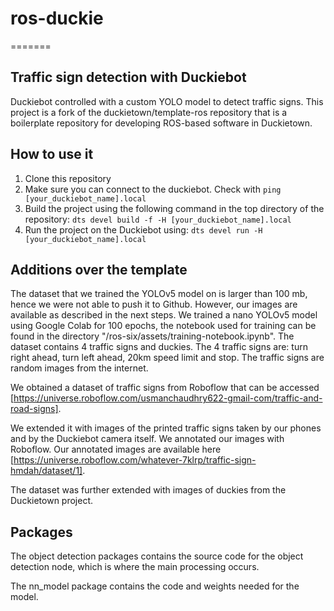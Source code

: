 # ros-duckie
=======
## Traffic sign detection with Duckiebot
Duckiebot controlled with a custom YOLO model to detect traffic signs.
This project is a fork of the duckietown/template-ros repository that is a boilerplate repository for developing ROS-based software in Duckietown.

## How to use it
1. Clone this repository
2. Make sure you can connect to the duckiebot. Check with
   `ping [your_duckiebot_name].local`
3. Build the project using the following command in the top directory of the repository:
   `dts devel build -f -H [your_duckiebot_name].local`
4. Run the project on the Duckiebot using:
   `dts devel run -H [your_duckiebot_name].local`
## Additions over the template
The dataset that we trained the YOLOv5 model on is larger than 100 mb, hence we were not able to push it to Github. However, our images are available as described in the next steps. We trained a nano YOLOv5 model using Google Colab for 100 epochs, the notebook used for training can be found in the directory "/ros-six/assets/training-notebook.ipynb". The dataset contains 4 traffic signs and duckies. The 4 traffic signs are: turn right ahead, turn left ahead, 20km speed limit and stop. The traffic signs are random images from the internet. 

We obtained a dataset of traffic signs from Roboflow that can be accessed [https://universe.roboflow.com/usmanchaudhry622-gmail-com/traffic-and-road-signs].

We extended it with images of the printed traffic signs taken by our phones and by the Duckiebot camera itself. We annotated our images with Roboflow. Our annotated images are available here [https://universe.roboflow.com/whatever-7klrp/traffic-sign-hmdah/dataset/1].

The dataset was further extended with images of duckies from the Duckietown project.

## Packages
The object detection packages contains the source code for the object detection node, which is where the main processing occurs.

The nn_model package contains the code and weights needed for the model.
